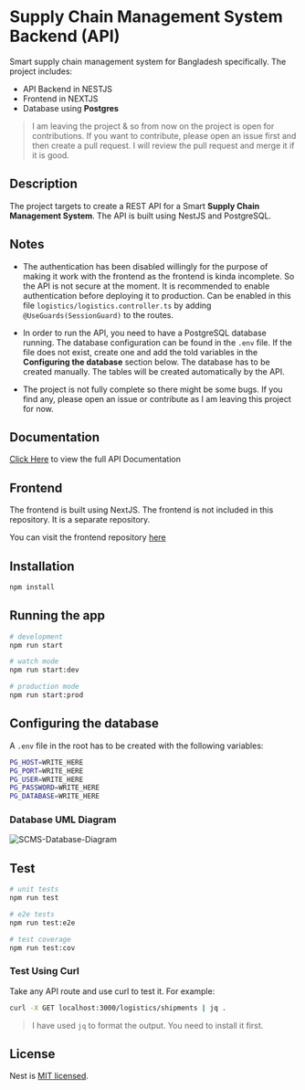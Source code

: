 # Supply Chain Management System Backend (API)

Smart supply chain management system for Bangladesh specifically. The project includes:

- API Backend in NESTJS
- Frontend in NEXTJS
- Database using **Postgres**

> I am leaving the project & so from now on the project is open for contributions. If you want to contribute, please open an issue first and then create a pull request. I will review the pull request and merge it if it is good.

## Description

The project targets to create a REST API for a Smart **Supply Chain Management System**. The API is built using NestJS and PostgreSQL.

## Notes

- The authentication has been disabled willingly for the purpose of making it work with the frontend as the frontend is kinda incomplete. So the API is not secure at the moment. It is recommended to enable authentication before deploying it to production. Can be enabled in this file `logistics/logistics.controller.ts` by adding `@UseGuards(SessionGuard)` to the routes.

- In order to run the API, you need to have a PostgreSQL database running. The database configuration can be found in the `.env` file. If the file does not exist, create one and add the told variables in the **Configuring the database** section below. The database has to be created manually. The tables will be created automatically by the API.

- The project is not fully complete so there might be some bugs. If you find any, please open an issue or contribute as I am leaving this project for now.

## Documentation

[Click Here](https://documenter.getpostman.com/view/21420955/2s9YXk3gYw) to view the full API Documentation

## Frontend

The frontend is built using NextJS. The frontend is not included in this repository. It is a separate repository.

You can visit the frontend repository [here](https://github.com/Abir-Tx/scms-web)

## Installation

```bash
npm install
```

## Running the app

```bash
# development
npm run start

# watch mode
npm run start:dev

# production mode
npm run start:prod
```

## Configuring the database

A `.env` file in the root has to be created with the following variables:

```bash
PG_HOST=WRITE_HERE
PG_PORT=WRITE_HERE
PG_USER=WRITE_HERE
PG_PASSWORD=WRITE_HERE
PG_DATABASE=WRITE_HERE
```

### Database UML Diagram

![SCMS-Database-Diagram](https://github.com/Abir-Tx/scms-backend/assets/28858998/40eaf309-59cb-49e9-ade1-db0c24335f54)



## Test

```bash
# unit tests
npm run test

# e2e tests
npm run test:e2e

# test coverage
npm run test:cov
```

### Test Using Curl

Take any API route and use curl to test it. For example:

```bash
curl -X GET localhost:3000/logistics/shipments | jq .
```

> I have used `jq` to format the output. You need to install it first.

## License

Nest is [MIT licensed](LICENSE).
